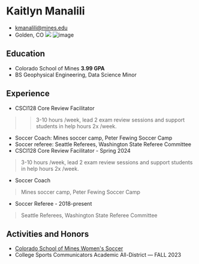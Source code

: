 # Kaitlyn Manalili
- kmanalili@mines.edu
- Golden, CO
![]("https://images.sidearmdev.com/resize?url=https%3a%2f%2fdxbhsrqyrr690.cloudfront.net%2fsidearm.nextgen.sites%2fmines.sidearmsports.com%2fimages%2f2023%2f8%2f17%2fwsoc_kailtyn_manalili_MG_6758.jpg&width=300&type=jpeg")
![image](/Downloads/kaitlynimage.png")
## Education
- Colorado School of Mines **3.99 GPA**
- BS Geophysical Engineering, Data Science Minor
## Experience
- CSCI128 Core Review Facilitator
>> 3-10 hours /week, lead 2 exam review sessions and support students in help hours 2x /week.
- Soccer Coach: Mines soccer camp, Peter Fewing Soccer Camp
- Soccer referee: Seattle Referees, Washington State Referee Committee
- CSCI128 Core Review Facilitator - Spring 2024
> 3-10 hours /week, lead 2 exam review sessions and support students in help hours 2x /week.
- Soccer Coach
> Mines soccer camp, Peter Fewing Soccer Camp
- Soccer Referee - 2018-present
> Seattle Referees, Washington State Referee Committee
## Activities and Honors
- [Colorado School of Mines Women's Soccer](https://minesathletics.com/sports/womens-soccer)
- College Sports Communicators Academic All-District — FALL 2023
